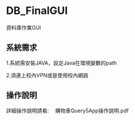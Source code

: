 # DB_FinalGUI
資料庫作業GUI

## 系統需求
1.系統需安裝JAVA，設定Java在環境變數的path

2.須連上校內VPN或是使用校內網路


## 操作說明
詳細操作說明請看:
&emsp;購物車Query5App操作說明.pdf



